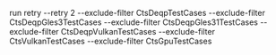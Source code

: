 run retry --retry 2 --exclude-filter CtsDeqpTestCases  --exclude-filter CtsDeqpGles3TestCases --exclude-filter CtsDeqpGles31TestCases --exclude-filter CtsDeqpVulkanTestCases --exclude-filter CtsVulkanTestCases --exclude-filter CtsGpuTestCases
